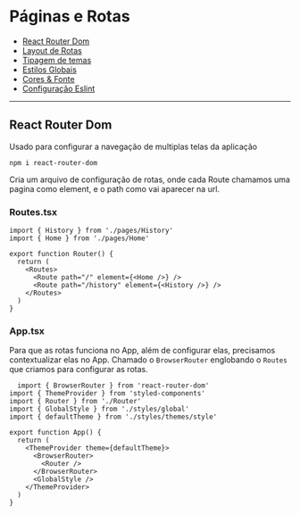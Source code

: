 # Páginas e Rotas

<ul>
<li><a href="#routerdom">React Router Dom</a></li>
<li><a href="#layouDeRotas">Layout de Rotas</a></li>
<li><a href="#header&layout">Tipagem de temas</a></li>
<li><a href="#paginaHome">Estilos Globais</a></li>
<li><a href="#paginaHistory">Cores & Fonte</a></li>
<li><a href="#status">Configuração Eslint</a></li>
</ul>

----------

<h2 id="routerdom">React Router Dom</h2>

Usado para configurar a navegação de multiplas telas da aplicação

`npm i react-router-dom`

Cria um arquivo de configuração de rotas, onde cada Route chamamos uma pagina como element, e o path como vai aparecer na url.

### Routes.tsx
~~~~tsx
import { History } from './pages/History'
import { Home } from './pages/Home'

export function Router() {
  return (
    <Routes>
      <Route path="/" element={<Home />} />
      <Route path="/history" element={<History />} />
    </Routes>
  )
}
~~~~

### App.tsx

Para que as rotas funciona no App, além de configurar elas, precisamos contextualizar elas no App. Chamado o `BrowserRouter` englobando o `Routes` que criamos para configurar as rotas.

~~~~tsx
  import { BrowserRouter } from 'react-router-dom'
import { ThemeProvider } from 'styled-components'
import { Router } from './Router'
import { GlobalStyle } from './styles/global'
import { defaultTheme } from './styles/themes/style'

export function App() {
  return (
    <ThemeProvider theme={defaultTheme}>
      <BrowserRouter>
        <Router />
      </BrowserRouter>
      <GlobalStyle />
    </ThemeProvider>
  )
}

~~~~
